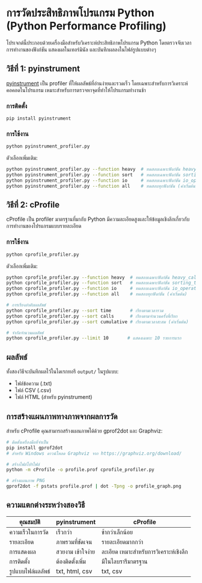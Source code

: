 # การวัดประสิทธิภาพโปรแกรม Python (Python Performance Profiling)

โปรเจกต์นี้ประกอบด้วยเครื่องมือสำหรับวิเคราะห์ประสิทธิภาพโปรแกรม Python โดยตรวจจับเวลาการทำงานของฟังก์ชัน
แสดงผลในเทอร์มินัล และบันทึกผลลงในไฟล์รูปแบบต่างๆ

## วิธีที่ 1: pyinstrument

[pyinstrument](https://github.com/joerick/pyinstrument) เป็น profiler ที่ให้ผลลัพธ์ที่อ่านง่ายและรวดเร็ว โดยเฉพาะสำหรับการวิเคราะห์คอคอดในโปรแกรม เหมาะสำหรับการตรวจหาจุดที่ทำให้โปรแกรมทำงานช้า

### การติดตั้ง

```bash
pip install pyinstrument
```

### การใช้งาน

```bash
python pyinstrument_profiler.py
```

ตัวเลือกเพิ่มเติม:
```bash
python pyinstrument_profiler.py --function heavy  # ทดสอบเฉพาะฟังก์ชัน heavy_calculation
python pyinstrument_profiler.py --function sort   # ทดสอบเฉพาะฟังก์ชัน sorting_test
python pyinstrument_profiler.py --function io     # ทดสอบเฉพาะฟังก์ชัน io_operations
python pyinstrument_profiler.py --function all    # ทดสอบทุกฟังก์ชัน (ค่าเริ่มต้น)
```

## วิธีที่ 2: cProfile

cProfile เป็น profiler มาตรฐานที่มากับ Python มีความละเอียดสูงและให้ข้อมูลเชิงลึกเกี่ยวกับการทำงานของโปรแกรมแบบรายละเอียด

### การใช้งาน

```bash
python cprofile_profiler.py
```

ตัวเลือกเพิ่มเติม:
```bash
python cprofile_profiler.py --function heavy  # ทดสอบเฉพาะฟังก์ชัน heavy_calculation
python cprofile_profiler.py --function sort   # ทดสอบเฉพาะฟังก์ชัน sorting_test
python cprofile_profiler.py --function io     # ทดสอบเฉพาะฟังก์ชัน io_operations
python cprofile_profiler.py --function all    # ทดสอบทุกฟังก์ชัน (ค่าเริ่มต้น)

# การเรียงลำดับผลลัพธ์
python cprofile_profiler.py --sort time       # เรียงตามเวลารวม
python cprofile_profiler.py --sort calls      # เรียงตามจำนวนครั้งที่เรียก
python cprofile_profiler.py --sort cumulative # เรียงตามเวลาสะสม (ค่าเริ่มต้น)

# จำกัดจำนวนผลลัพธ์
python cprofile_profiler.py --limit 10       # แสดงเฉพาะ 10 รายการแรก
```

## ผลลัพธ์

ทั้งสองวิธีจะบันทึกผลไว้ในไดเรกทอรี `output/` ในรูปแบบ:
- ไฟล์ข้อความ (.txt)
- ไฟล์ CSV (.csv)
- ไฟล์ HTML (สำหรับ pyinstrument)

## การสร้างแผนภาพทางภาพจากผลการวัด

สำหรับ cProfile คุณสามารถสร้างแผนภาพได้ด้วย gprof2dot และ Graphviz:

```bash
# ติดตั้งเครื่องมือที่จำเป็น
pip install gprof2dot
# สำหรับ Windows ดาวน์โหลด Graphviz จาก https://graphviz.org/download/

# สร้างไฟล์โปรไฟล์
python -m cProfile -o profile.prof cprofile_profiler.py

# สร้างแผนภาพ PNG
gprof2dot -f pstats profile.prof | dot -Tpng -o profile_graph.png
```

## ความแตกต่างระหว่างสองวิธี

| คุณสมบัติ | pyinstrument | cProfile |
|----------|--------------|----------|
| ความเร็วในการวัด | เร็วกว่า | ช้ากว่าเล็กน้อย |
| รายละเอียด | ภาพรวมที่ชัดเจน | รายละเอียดมากกว่า |
| การแสดงผล | สวยงาม เข้าใจง่าย | ละเอียด เหมาะสำหรับการวิเคราะห์เชิงลึก |
| การติดตั้ง | ต้องติดตั้งเพิ่ม | มีในไลบรารีมาตรฐาน |
| รูปแบบไฟล์ผลลัพธ์ | txt, html, csv | txt, csv |
``` 